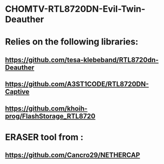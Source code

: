 # CHOMTV-RTL8720DN-Evil-Twin-Deauther
# Relies on the following libraries:
## https://github.com/tesa-klebeband/RTL8720dn-Deauther
## https://github.com/A3ST1CODE/RTL8720DN-Captive
## https://github.com/khoih-prog/FlashStorage_RTL8720
# ERASER tool from :
## https://github.com/Cancro29/NETHERCAP
